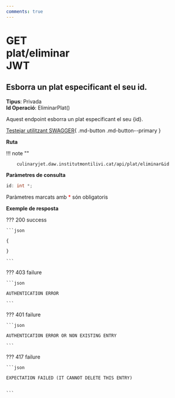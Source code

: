 ```yaml
---
comments: true
---
```


# <div class="inline-flex"><div class="badge get">GET</div>plat/eliminar <div class="badge" title="Requereix JWT">JWT</div></div>

## Esborra un plat especificant el seu id.

**Tipus**: Privada
<br>
**Id Operació**: EliminarPlat()

Aquest endpoint esborra un plat especificant el seu {id}.

[Testejar utilitzant SWAGGER](../../playground.md){ .md-button .md-button--primary }

**Ruta**

!!! note ""

        culinaryjet.daw.institutmontilivi.cat/api/plat/eliminar&id

**Paràmetres de consulta**

```c#
id: int *;
```

Paràmetres marcats amb <span style="color: red">\*</span> són obligatoris

**Exemple de resposta**

??? 200 success

    ```json

    {

    }

    ```

??? 403 failure

    ```json

    AUTHENTICATION ERROR

    ```

??? 401 failure

    ```json

    AUTHENTICATION ERROR OR NON EXISTING ENTRY

    ```

??? 417 failure

    ```json

    EXPECTATION FAILED (IT CANNOT DELETE THIS ENTRY)


    ```
